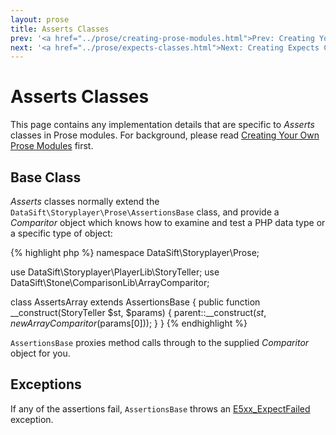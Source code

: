 ```yaml
---
layout: prose
title: Asserts Classes
prev: '<a href="../prose/creating-prose-modules.html">Prev: Creating Your Own Prose Modules</a>'
next: '<a href="../prose/expects-classes.html">Next: Creating Expects Classes</a>'
---
```


# Asserts Classes

This page contains any implementation details that are specific to _Asserts_ classes in Prose modules.  For background, please read [Creating Your Own Prose Modules](creating-prose-modules.html) first.

## Base Class

_Asserts_ classes normally extend the `DataSift\Storyplayer\Prose\AssertionsBase` class, and provide a _Comparitor_ object which knows how to examine and test a PHP data type or a specific type of object:

{% highlight php %}
namespace DataSift\Storyplayer\Prose;

use DataSift\Storyplayer\PlayerLib\StoryTeller;
use DataSift\Stone\ComparisonLib\ArrayComparitor;

class AssertsArray extends AssertionsBase
{
	public function __construct(StoryTeller $st, $params)
	{
		parent::__construct($st, new ArrayComparitor($params[0]));
	}
}
{% endhighlight %}

`AssertionsBase` proxies method calls through to the supplied _Comparitor_ object for you.

## Exceptions

If any of the assertions fail, `AssertionsBase` throws an [E5xx_ExpectFailed](exceptions.html#E5xx_ExpectFailed) exception.